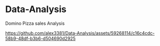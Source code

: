 # Data-Analysis
Domino Pizza sales Analysis


https://github.com/alex3381/Data-Analysis/assets/59268114/c16c4cdc-58b9-48df-b3b6-d504690d2925

